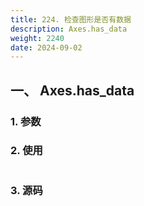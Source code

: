 ```yaml
---
title: 224. 检查图形是否有数据
description: Axes.has_data
weight: 2240
date: 2024-09-02
---
```

<style>
th, td {
  border: 1px solid rgb(190, 190, 190);
}
</style>


## 一、 Axes.has_data


### 1. 参数




### 2. 使用



```python


```


### 3. 源码
```python

```




